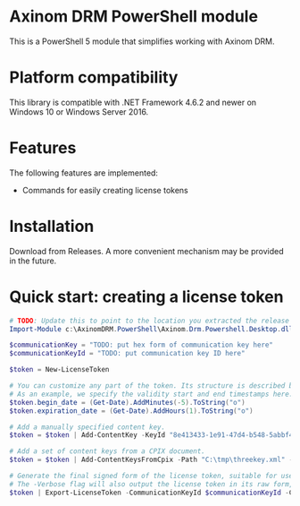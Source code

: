 Axinom DRM PowerShell module
===================

This is a PowerShell 5 module that simplifies working with Axinom DRM.

Platform compatibility
======================

This library is compatible with .NET Framework 4.6.2 and newer on Windows 10 or Windows Server 2016.

Features
========

The following features are implemented:

* Commands for easily creating license tokens

Installation
============

Download from Releases. A more convenient mechanism may be provided in the future.

Quick start: creating a license token
=========================

```powershell
# TODO: Update this to point to the location you extracted the release package.
Import-Module c:\AxinomDRM.PowerShell\Axinom.Drm.Powershell.Desktop.dll

$communicationKey = "TODO: put hex form of communication key here"
$communicationKeyId = "TODO: put communication key ID here"

$token = New-LicenseToken

# You can customize any part of the token. Its structure is described by the Axinom DRM documentation.
# As an example, we specify the validity start and end timestamps here.
$token.begin_date = (Get-Date).AddMinutes(-5).ToString("o")
$token.expiration_date = (Get-Date).AddHours(1).ToString("o")

# Add a manually specified content key.
$token = $token | Add-ContentKey -KeyId "8e413433-1e91-47d4-b548-5abbf4f6564e" -KeyAsBase64 "WMDlg3QKs72fEKsquqnPFg==" -CommunicationKeyAsHex $communicationKey

# Add a set of content keys from a CPIX document.
$token = $token | Add-ContentKeysFromCpix -Path "C:\tmp\threekey.xml" -CommunicationKeyAsHex $communicationKey

# Generate the final signed form of the license token, suitable for use in a license request.
# The -Verbose flag will also output the license token in its raw form, before signing.
$token | Export-LicenseToken -CommunicationKeyId $communicationKeyId -CommunicationKeyAsHex $communicationKey -Verbose
```